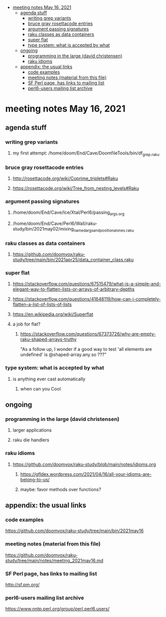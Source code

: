 - [meeting notes May 16, 2021](#org564fe51)
  - [agenda stuff](#org5c164b2)
    - [writing grep variants](#orge27f6b2)
    - [bruce gray rosettacode entries](#orgdf4a729)
    - [argument passing signatures](#orge744c91)
    - [raku classes as data containers](#org1dff67f)
    - [super flat](#orgb2fa8f1)
    - [type system: what is accepted by what](#orga45b110)
  - [ongoing](#org8ccdba7)
    - [programming in the large (david christensen)](#org45de23c)
    - [raku idioms](#org08eb1cb)
  - [appendix: the usual links](#org0373636)
    - [code examples](#org7962869)
    - [meeting notes (material from this file)](#orga5cb8eb)
    - [SF Perl page, has links to mailing list](#org2e61793)
    - [perl6-users mailing list archive](#org9e05355)


<a id="org564fe51"></a>

# meeting notes May 16, 2021


<a id="org5c164b2"></a>

## agenda stuff


<a id="orge27f6b2"></a>

### writing grep variants

1.  my first attempt: /home/doom/End/Cave/DoomfileTools/bin/df<sub>grep.raku</sub>


<a id="orgdf4a729"></a>

### bruce gray rosettacode entries

1.  <http://rosettacode.org/wiki/Coprime_triplets#Raku>

2.  <https://rosettacode.org/wiki/Tree_from_nesting_levels#Raku>


<a id="orge744c91"></a>

### argument passing signatures

1.  /home/doom/End/Cave/Ice/Xtal/Perl6/passing<sub>args.org</sub>

2.  /home/doom/End/Cave/Perl6/Wall/raku-study/bin/2021may02/mixing<sub>named</sub><sub>args</sub><sub>and</sub><sub>positional</sub><sub>ones.raku</sub>


<a id="org1dff67f"></a>

### raku classes as data containers

1.  <https://github.com/doomvox/raku-study/tree/main/bin/2021apr25/data_container_class.raku>


<a id="orgb2fa8f1"></a>

### super flat

1.  <https://stackoverflow.com/questions/67515479/what-is-a-simple-and-elegant-way-to-flatten-lists-or-arrays-of-arbitrary-depths>

2.  <https://stackoverflow.com/questions/41648119/how-can-i-completely-flatten-a-list-of-lists-of-lists>

3.  <https://en.wikipedia.org/wiki/Superflat>

4.  a job for flat?

    1.  <https://stackoverflow.com/questions/67373726/why-are-empty-raku-shaped-arrays-truthy>
    
        "As a follow up, I wonder if a good way to test 'all elements are undefined' is @shaped-array.any.so ???"


<a id="orga45b110"></a>

### type system: what is accepted by what

1.  is anything ever cast automatically

    1.  when can you Cool


<a id="org8ccdba7"></a>

## ongoing


<a id="org45de23c"></a>

### programming in the large (david christensen)

1.  larger applications

2.  raku die handlers


<a id="org08eb1cb"></a>

### raku idioms

1.  <https://github.com/doomvox/raku-study/blob/main/notes/idioms.org>

    1.  <https://gfldex.wordpress.com/2021/04/16/all-your-idioms-are-belong-to-us/>
    
    2.  maybe: favor methods over functions?


<a id="org0373636"></a>

## appendix: the usual links


<a id="org7962869"></a>

### code examples

<https://github.com/doomvox/raku-study/tree/main/bin/2021may16>


<a id="orga5cb8eb"></a>

### meeting notes (material from this file)

<https://github.com/doomvox/raku-study/tree/main/notes/meeting_2021may16.md>


<a id="org2e61793"></a>

### SF Perl page, has links to mailing list

<http://sf.pm.org/>


<a id="org9e05355"></a>

### perl6-users mailing list archive

<https://www.nntp.perl.org/group/perl.perl6.users/>
